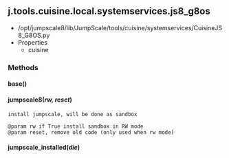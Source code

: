 <!-- toc -->
## j.tools.cuisine.local.systemservices.js8_g8os

- /opt/jumpscale8/lib/JumpScale/tools/cuisine/systemservices/CuisineJS8_G8OS.py
- Properties
    - cuisine

### Methods

#### base() 

#### jumpscale8(*rw, reset*) 

```
install jumpscale, will be done as sandbox

@param rw if True install sandbox in RW mode
@param reset, remove old code (only used when rw mode)

```

#### jumpscale_installed(*die*) 

